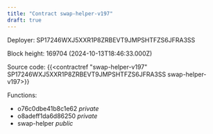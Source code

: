 ```yaml
---
title: "Contract swap-helper-v197"
draft: true
---
```

Deployer: SP17246WXJ5XXR1P8ZRBEVT9JMPSHTFZS6JFRA3SS


 



Block height: 169704 (2024-10-13T18:46:33.000Z)

Source code: {{<contractref "swap-helper-v197" SP17246WXJ5XXR1P8ZRBEVT9JMPSHTFZS6JFRA3SS swap-helper-v197>}}

Functions:

* o76c0dbe41b8c1e62 _private_
* o8adeff1da6d86250 _private_
* swap-helper _public_
